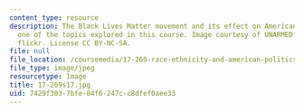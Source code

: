 ```yaml
---
content_type: resource
description: The Black Lives Matter movement and its effect on American politics is
  one of the topics explored in this course. Image courtesy of UNARMED CIVILIAN on
  flickr. License CC BY-NC-SA.
file: null
file_location: /coursemedia/17-269-race-ethnicity-and-american-politics-spring-2017/7429f3037bfe04f6247cc8dfef0aee33_17-269s17.jpg
file_type: image/jpeg
resourcetype: Image
title: 17-269s17.jpg
uid: 7429f303-7bfe-04f6-247c-c8dfef0aee33
---
```

